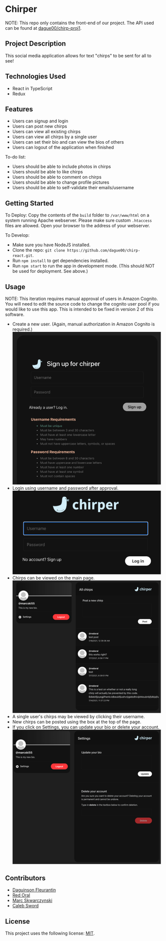 # Chirper

NOTE: This repo only contains the front-end of our project. The API used can be found at [dague00/chirp-proj1](https://github.com/dague00/chirp-proj1).

## Project Description

This social media application allows for text "chirps" to be sent for all to see!

## Technologies Used

- React in TypeScript
- Redux

## Features

- Users can signup and login
- Users can post new chirps
- Users can view all existing chirps
- Users can view all chirps by a single user
- Users can set their bio and can view the bios of others
- Users can logout of the application when finished

To-do list:
- Users should be able to include photos in chirps
- Users should be able to like chirps
- Users should be able to comment on chirps
- Users should be able to change profile pictures
- Users should be able to self-validate their emails/username

## Getting Started

To Deploy: Copy the contents of the ```build``` folder to ```/var/www/html``` on a system running Apache webserver.
Please make sure custom ```.htaccess``` files are allowed. Open your browser to the address of your webserver.

To Develop:
- Make sure you have NodeJS installed.
- Clone the repo: ```git clone https://github.com/dague00/chirp-react.git```.
- Run ```npm install``` to get dependencies installed.
- Run ```npm start``` to run the app in development mode. (This should NOT be used for deployment. See above.)

## Usage

NOTE: This iteration requires manual approval of users in Amazon Cognito.
You will need to edit the source code to change the cognito user pool if you would like to use this app.
This is intended to be fixed in version 2 of this software.

- Create a new user. (Again, manual authorization in Amazon Cognito is required.)
  ![Signup Screen](https://github.com/dague00/chirp-react/blob/7db62bcabf333f01137a81222d2b0dfb51ff191f/screenshots/Screen%20Shot%202021-07-21%20at%209.33.38%20AM.png)
- Login using username and password after approval.
  ![Login Screen](https://github.com/dague00/chirp-react/blob/7db62bcabf333f01137a81222d2b0dfb51ff191f/screenshots/Screen%20Shot%202021-07-21%20at%209.33.55%20AM.png)
- Chirps can be viewed on the main page.
  ![Main Page](https://github.com/dague00/chirp-react/blob/7db62bcabf333f01137a81222d2b0dfb51ff191f/screenshots/Screen%20Shot%202021-07-21%20at%209.34.16%20AM.png)
- A single user's chirps may be viewed by clicking their username.
- New chirps can be posted using the box at the top of the page.
- If you click on Settings, you can update your bio or delete your account.
  ![Settings Page](https://github.com/dague00/chirp-react/blob/7db62bcabf333f01137a81222d2b0dfb51ff191f/screenshots/Screen%20Shot%202021-07-21%20at%209.34.37%20AM.png)

## Contributors

- [Daguinson Fleurantin](https://github.com/dague00)
- [Red Oral](https://github.com/redoral)
- [Marc Skwarczynski](https://github.com/marcski55)
- [Caleb Sword](https://github.com/calebmsword)

## License

This project uses the following license: [MIT](https://github.com/dague00/chirp-react/blob/7393fbcd4c13a442eb6f197e7069fc5948fbcbbd/LICENSE).
